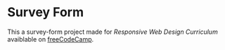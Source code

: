 
# Survey Form

This a survey-form project made for *Responsive Web Design Curriculum* avaiblable on [freeCodeCamp](https://www.freecodecamp.org).



